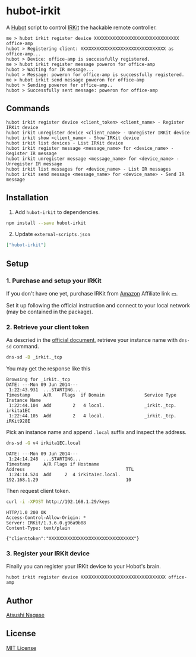 hubot-irkit
===========

A [Hubot] script to control [IRKit] the hackable remote controller.

```
me > hubot irkit register device XXXXXXXXXXXXXXXXXXXXXXXXXXXXXXXX office-amp
hubot > Registering client: XXXXXXXXXXXXXXXXXXXXXXXXXXXXXXXX as office-amp...
hubot > Device: office-amp is successfully registered.
me > hubot irkit register message poweron for office-amp
hubot > Waiting for IR message...
hubot > Message: poweron for office-amp is successfully registered.
me > hubot irkit send message poweron for office-amp
hubot > Sending poweron for office-amp..
hubot > Successfully sent message: poweron for office-amp
```

Commands
--------

```
hubot irkit register device <client_token> <client_name> - Register IRKit device
hubot irkit unregister device <client_name> - Unregister IRKit device
hubot irkit show <client_name> - Show IRKit device
hubot irkit list devices - List IRKit device
hubot irkit register message <message_name> for <device_name> - Register IR message
hubot irkit unregister message <message_name> for <device_name> - Unregister IR message
hubot irkit list messages for <device_name> - List IR messages
hubot irkit send message <message_name> for <device_name> - Send IR message
```

Installation
------------

1. Add `hubot-irkit` to dependencies.

  ```bash
  npm install --save hubot-irkit
  ```

2. Update `external-scripts.json`

  ```json
  ["hubot-irkit"]
  ```

Setup
-----

### 1. Purchase and setup your IRKit

If you don't have one yet, purchase IRKit from [Amazon] Affiliate link :yen:.

Set it up following the official instruction and connect to your local network (may be contained in the package).

### 2. Retrieve your client token

As descried in the [official document], retrieve your instance name with `dns-sd` command.

```bash
dns-sd -B _irkit._tcp
```

You may get the response like this

```
Browsing for _irkit._tcp
DATE: ---Mon 09 Jun 2014---
 1:22:43.931  ...STARTING...
Timestamp     A/R    Flags  if Domain               Service Type         Instance Name
 1:22:44.104  Add        2   4 local.               _irkit._tcp.         irkita1EC
 1:22:44.105  Add        2   4 local.               _irkit._tcp.         iRKit928E
```

Pick an instance name and append `.local` suffix and inspect the address.

```bash
dns-sd -G v4 irkita1EC.local
```

```
DATE: ---Mon 09 Jun 2014---
 1:24:14.248  ...STARTING...
Timestamp     A/R Flags if Hostname                               Address                                      TTL
 1:24:14.524  Add     2  4 irkita1ec.local.                       192.168.1.29                                 10
```

Then request client token.

```bash
curl -i -XPOST http://192.168.1.29/keys
```

```
HTTP/1.0 200 OK
Access-Control-Allow-Origin: *
Server: IRKit/1.3.6.0.g96a9b88
Content-Type: text/plain

{"clienttoken":"XXXXXXXXXXXXXXXXXXXXXXXXXXXXXXXX"}
```

### 3. Register your IRKit device

Finally you can register your IRKit device to your Hobot's brain.

```
hubot irkit register device XXXXXXXXXXXXXXXXXXXXXXXXXXXXXXXX office-amp
```

Author
------

[Atsushi Nagase]

License
-------

[MIT License]


[Hubot]: http://hubot.github.com/
[IRKit]: http://getirkit.com/en/
[Amazon]: http://www.amazon.co.jp/gp/product/B00H91KK26/ref=as_li_ss_tl?ie=UTF8&camp=247&creative=7399&creativeASIN=B00H91KK26&linkCode=as2&tag=atsushnagased-22
[official document]: http://getirkit.com/en/#toc_5
[Hubot]: https://hubot.github.com/
[Atsushi Nagase]: http://ngs.io/
[MIT License]: LICENSE

